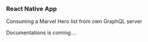 ### React Native App

Consuming a Marvel Hero list from own GraphQL server 

Documentations is coming....